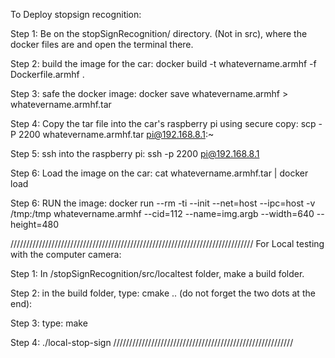 To Deploy stopsign recognition:

Step 1: Be on the stopSignRecognition/ directory. (Not in src), where the docker files are and open the terminal there.

Step 2: build the image for the car:
docker build -t whatevername.armhf -f Dockerfile.armhf .

Step 3: safe the docker image:
docker save whatevername.armhf > whatevername.armhf.tar

Step 4: Copy the tar file into the car's raspberry pi using secure copy:
scp -P 2200 whatevername.armhf.tar pi@192.168.8.1:~

Step 5: ssh into the raspberry pi:
ssh -p 2200 pi@192.168.8.1

Step 6: Load the image on the car:
cat whatevername.armhf.tar | docker load

Step 6: RUN the image:
docker run --rm -ti --init --net=host --ipc=host -v /tmp:/tmp whatevername.armhf --cid=112 --name=img.argb --width=640 --height=480

/////////////////////////////////////////////////////////////////////////////
For Local testing with the computer camera:

Step 1: In /stopSignRecognition/src/localtest folder, make a build folder.

Step 2: in the build folder, type:
cmake .. (do not forget the two dots at the end):

Step 3: type:
make

Step 4: ./local-stop-sign
/////////////////////////////////////////////////////////
